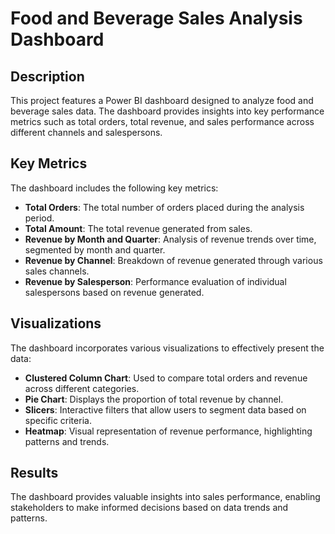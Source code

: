 # Food and Beverage Sales Analysis Dashboard

## Description
This project features a Power BI dashboard designed to analyze food and beverage sales data. The dashboard provides insights into key performance metrics such as total orders, total revenue, and sales performance across different channels and salespersons.

## Key Metrics
The dashboard includes the following key metrics:
- **Total Orders**: The total number of orders placed during the analysis period.
- **Total Amount**: The total revenue generated from sales.
- **Revenue by Month and Quarter**: Analysis of revenue trends over time, segmented by month and quarter.
- **Revenue by Channel**: Breakdown of revenue generated through various sales channels.
- **Revenue by Salesperson**: Performance evaluation of individual salespersons based on revenue generated.

## Visualizations
The dashboard incorporates various visualizations to effectively present the data:
- **Clustered Column Chart**: Used to compare total orders and revenue across different categories.
- **Pie Chart**: Displays the proportion of total revenue by channel.
- **Slicers**: Interactive filters that allow users to segment data based on specific criteria.
- **Heatmap**: Visual representation of revenue performance, highlighting patterns and trends.

## Results
The dashboard provides valuable insights into sales performance, enabling stakeholders to make informed decisions based on data trends and patterns.


